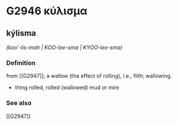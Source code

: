 # G2946 κύλισμα

## kýlisma

_(koo'-lis-mah | KOO-lee-sma | KYOO-lee-sma)_

### Definition

from [[G2947]]; a wallow (the effect of rolling), i.e., filth; wallowing.

- thing rolled, rolled (wallowed) mud or mire

### See also

[[G2947]]

